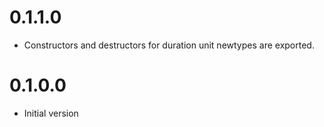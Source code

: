 # 0.1.1.0

- Constructors and destructors for duration unit newtypes are exported.

# 0.1.0.0

- Initial version
